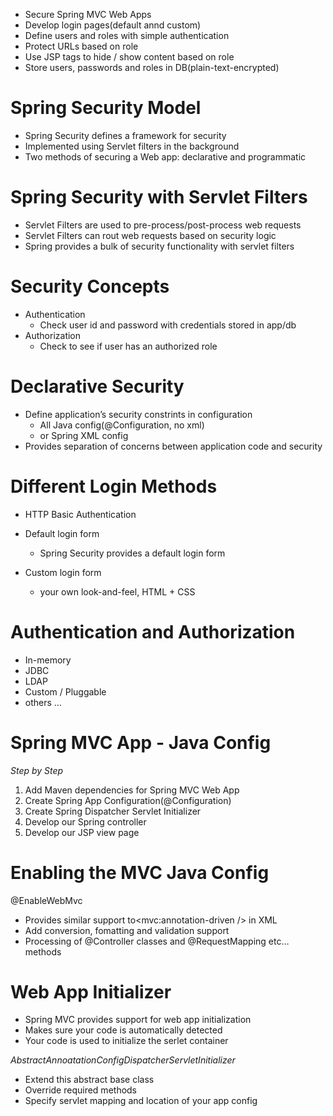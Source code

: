 * Secure Spring MVC Web Apps
* Develop login pages(default annd custom)
* Define users and roles with simple authentication
* Protect URLs based on role
* Use JSP tags to hide / show content based on role
* Store users, passwords and roles in DB(plain-text-encrypted)

# Spring Security Model
* Spring Security defines a framework for security
* Implemented using Servlet filters in the background
* Two methods of securing a Web app: declarative and programmatic

# Spring Security with Servlet Filters
* Servlet Filters are used to pre-process/post-process web requests
* Servlet Filters can rout web requests based on security logic
* Spring provides a bulk of security functionality with servlet filters

# Security Concepts
* Authentication
  * Check user id and password with credentials stored in app/db
* Authorization
  * Check to see if user has an authorized role

# Declarative Security
* Define application’s security constrints in configuration 
  * All Java config(@Configuration, no xml)
  * or Spring XML config
* Provides separation of concerns between application code and security

# Different Login Methods
* HTTP Basic Authentication
* Default login form
  * Spring Security provides a default login form

* Custom login form
  * your own look-and-feel, HTML + CSS

# Authentication and Authorization
* In-memory
* JDBC
* LDAP
* Custom / Pluggable
* others …

# Spring MVC App - Java Config

*Step by Step*
1. Add Maven dependencies for Spring MVC Web App
2. Create Spring App Configuration(@Configuration)
3. Create Spring Dispatcher Servlet Initializer
4. Develop our Spring controller
5. Develop our JSP view page

# Enabling the MVC Java Config

@EnableWebMvc

* Provides similar support to<mvc:annotation-driven /> in XML
* Add conversion, fomatting and validation support
* Processing of @Controller classes and @RequestMapping etc… methods

# Web App Initializer
* Spring MVC provides support for web app initialization
* Makes sure your code is automatically detected
* Your code is used to initialize the serlet container

*AbstractAnnoatationConfigDispatcherServletInitializer*
* Extend this abstract base class
* Override required methods
* Specify servlet mapping and location of your app config
